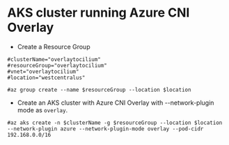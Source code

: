 # AKS cluster running Azure CNI Overlay

- Create a Resource Group

```
#clusterName="overlaytocilium"
#resourceGroup="overlaytocilium"
#vnet="overlaytocilium"
#location="westcentralus"

#az group create --name $resourceGroup --location $location
```
- Create an AKS cluster with Azure CNI Overlay with --network-plugin mode as `overlay`.
```
#az aks create -n $clusterName -g $resourceGroup --location $location --network-plugin azure --network-plugin-mode overlay --pod-cidr 192.168.0.0/16
```